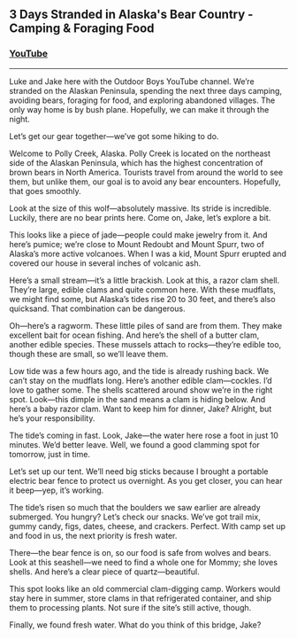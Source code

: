 
## 3 Days Stranded in Alaska's Bear Country - Camping & Foraging Food

### [YouTube](https://www.youtube.com/watch?v=zM-zBkE7qMg)

---

Luke and Jake here with the Outdoor Boys YouTube channel. We’re stranded on the Alaskan Peninsula, spending the next three days camping, avoiding bears, foraging for food, and exploring abandoned villages. The only way home is by bush plane. Hopefully, we can make it through the night.

Let’s get our gear together—we’ve got some hiking to do.

Welcome to Polly Creek, Alaska. Polly Creek is located on the northeast side of the Alaskan Peninsula, which has the highest concentration of brown bears in North America. Tourists travel from around the world to see them, but unlike them, our goal is to avoid any bear encounters. Hopefully, that goes smoothly.

Look at the size of this wolf—absolutely massive. Its stride is incredible. Luckily, there are no bear prints here. Come on, Jake, let’s explore a bit.

This looks like a piece of jade—people could make jewelry from it. And here’s pumice; we’re close to Mount Redoubt and Mount Spurr, two of Alaska’s more active volcanoes. When I was a kid, Mount Spurr erupted and covered our house in several inches of volcanic ash.

Here’s a small stream—it’s a little brackish. Look at this, a razor clam shell. They’re large, edible clams and quite common here. With these mudflats, we might find some, but Alaska’s tides rise 20 to 30 feet, and there’s also quicksand. That combination can be dangerous.

Oh—here’s a ragworm. These little piles of sand are from them. They make excellent bait for ocean fishing. And here’s the shell of a butter clam, another edible species. These mussels attach to rocks—they’re edible too, though these are small, so we’ll leave them.

Low tide was a few hours ago, and the tide is already rushing back. We can’t stay on the mudflats long. Here’s another edible clam—cockles. I’d love to gather some. The shells scattered around show we’re in the right spot. Look—this dimple in the sand means a clam is hiding below. And here’s a baby razor clam. Want to keep him for dinner, Jake? Alright, but he’s your responsibility.

The tide’s coming in fast. Look, Jake—the water here rose a foot in just 10 minutes. We’d better leave. Well, we found a good clamming spot for tomorrow, just in time.

Let’s set up our tent. We’ll need big sticks because I brought a portable electric bear fence to protect us overnight. As you get closer, you can hear it beep—yep, it’s working.

The tide’s risen so much that the boulders we saw earlier are already submerged. You hungry? Let’s check our snacks. We’ve got trail mix, gummy candy, figs, dates, cheese, and crackers. Perfect. With camp set up and food in us, the next priority is fresh water.

There—the bear fence is on, so our food is safe from wolves and bears. Look at this seashell—we need to find a whole one for Mommy; she loves shells. And here’s a clear piece of quartz—beautiful.

This spot looks like an old commercial clam-digging camp. Workers would stay here in summer, store clams in that refrigerated container, and ship them to processing plants. Not sure if the site’s still active, though.

Finally, we found fresh water. What do you think of this bridge, Jake?


